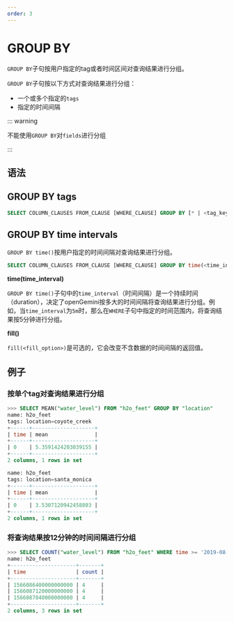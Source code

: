 ```yaml
---
order: 3
---
```


# GROUP BY

`GROUP BY`子句按用户指定的tag或者时间区间对查询结果进行分组。

`GROUP BY`子句按以下方式对查询结果进行分组：

- 一个或多个指定的`tags`
- 指定的时间间隔

::: warning

不能使用`GROUP BY`对`fields`进行分组

:::

## 语法

## GROUP BY tags

```sql
SELECT COLUMN_CLAUSES FROM_CLAUSE [WHERE_CLAUSE] GROUP BY [* | <tag_key>[,<tag_key]]
```

## GROUP BY time intervals

`GROUP BY time()`按用户指定的时间间隔对查询结果进行分组。

```sql
SELECT COLUMN_CLAUSES FROM_CLAUSE [WHERE_CLAUSE] GROUP BY time(<time_interval>),[tag_key] [fill(<fill_option>)]
```

**time(time_interval)**

`GROUP BY time()`子句中的`time_interval`（时间间隔）是一个持续时间（duration），决定了openGemini按多大的时间间隔将查询结果进行分组。例如，当`time_interval`为`5m`时，那么在`WHERE`子句中指定的时间范围内，将查询结果按5分钟进行分组。

**fill()**

`fill(<fill_option>)`是可选的，它会改变不含数据的时间间隔的返回值。


## 例子

### 按单个tag对查询结果进行分组

```sql
>>> SELECT MEAN("water_level") FROM "h2o_feet" GROUP BY "location"
name: h2o_feet
tags: location=coyote_creek
+------+--------------------+
| time | mean               |
+------+--------------------+
| 0    | 5.3591424203039155 |
+------+--------------------+
2 columns, 1 rows in set

name: h2o_feet
tags: location=santa_monica
+------+--------------------+
| time | mean               |
+------+--------------------+
| 0    | 3.5307120942458803 |
+------+--------------------+
2 columns, 1 rows in set
```

### 将查询结果按12分钟的时间间隔进行分组

```sql
>>> SELECT COUNT("water_level") FROM "h2o_feet" WHERE time >= '2019-08-18T00:00:00Z' AND time <= '2019-08-18T00:30:00Z' GROUP BY time(12m)
name: h2o_feet
+---------------------+-------+
| time                | count |
+---------------------+-------+
| 1566086400000000000 | 4     |
| 1566087120000000000 | 4     |
| 1566087840000000000 | 4     |
+---------------------+-------+
2 columns, 3 rows in set
```

